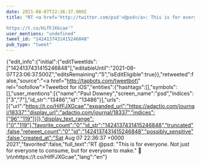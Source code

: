 ```yaml
---
date: 2021-08-07T22:36:37.000Z
title: "RT <a href='http://twitter.com/psd'>@psd</a>: This is for everyone. Not just for everyone to consume, but for everyone to make. 👏

https://t.co/HifFJXGcae″"
user_mentions: "undefined"
tweet_id: "1424137431415246848"
pub_type: "tweet"
---
```

{"edit_info":{"initial":{"editTweetIds":["1424137431415246848"],"editableUntil":"2021-08-07T23:06:37.500Z","editsRemaining":"5","isEditEligible":true}},"retweeted":false,"source":"<a href=\"http://tapbots.com/tweetbot\" rel=\"nofollow\">Tweetbot for iΟS</a>","entities":{"hashtags":[],"symbols":[],"user_mentions":[{"name":"Paul Downey","screen_name":"psd","indices":["3","7"],"id_str":"13486","id":"13486"}],"urls":[{"url":"https://t.co/HifFJXGcae","expanded_url":"https://adactio.com/journal/18337","display_url":"adactio.com/journal/18337","indices":["96","119"]}]},"display_text_range":["0","119"],"favorite_count":"0","id_str":"1424137431415246848","truncated":false,"retweet_count":"0","id":"1424137431415246848","possibly_sensitive":false,"created_at":"Sat Aug 07 22:36:37 +0000 2021","favorited":false,"full_text":"RT @psd: \"This is for everyone. Not just for everyone to consume, but for everyone to make.\" 👏\n\nhttps://t.co/HifFJXGcae","lang":"en"}
